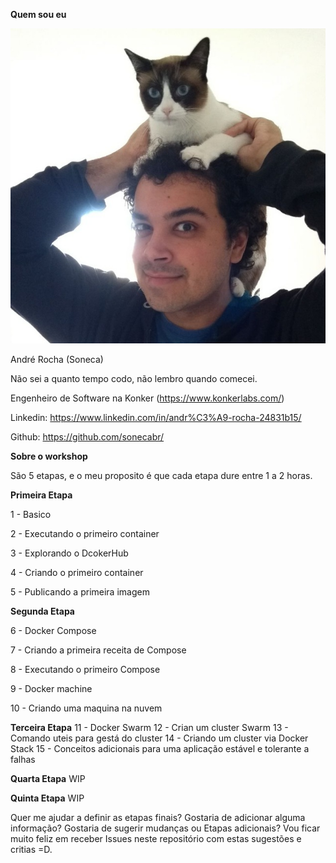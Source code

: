 __Quem sou eu__


![Me](me.jpg)

André Rocha (Soneca)

Não sei a quanto tempo codo, não lembro quando comecei.

Engenheiro de Software na Konker (https://www.konkerlabs.com/)

Linkedin: https://www.linkedin.com/in/andr%C3%A9-rocha-24831b15/

Github: https://github.com/sonecabr/

__Sobre o workshop__

São 5 etapas, e o meu proposito é que cada etapa dure entre 1 a 2 horas.

__Primeira Etapa__

1 - Basico

2 - Executando o primeiro container

3 - Explorando o DcokerHub

4 - Criando o primeiro container

5 - Publicando a primeira imagem

__Segunda Etapa__

6 - Docker Compose

7 - Criando a primeira receita de Compose

8 - Executando o primeiro Compose

9 - Docker machine

10 - Criando uma maquina na nuvem

__Terceira Etapa__
11 - Docker Swarm
12 - Crian um cluster Swarm
13 - Comando uteis para gestá do cluster
14 - Criando um cluster via Docker Stack
15 - Conceitos adicionais para uma aplicação estável e tolerante a falhas

__Quarta Etapa__
WIP

__Quinta Etapa__
WIP

Quer me ajudar a definir as etapas finais? Gostaria de adicionar alguma informação? 
Gostaria de sugerir mudanças ou Etapas adicionais? 
Vou ficar muito feliz em receber Issues neste repositório com estas sugestões e critias =D.